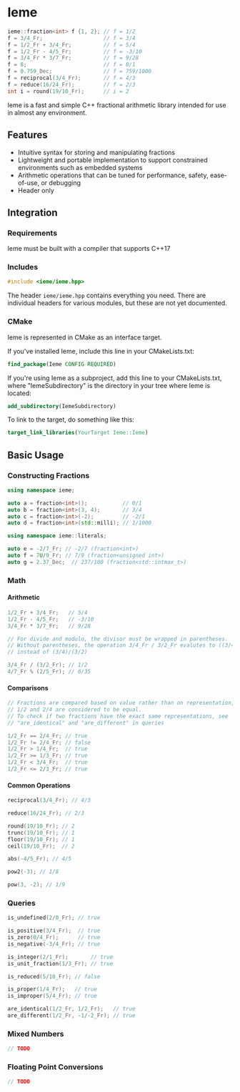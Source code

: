 # Ieme

```c++
ieme::fraction<int> f {1, 2}; // f = 1/2
f = 3/4_Fr;                   // f = 3/4
f = 1/2_Fr + 3/4_Fr;          // f = 5/4
f = 1/2_Fr - 4/5_Fr;          // f = -3/10
f = 3/4_Fr * 3/7_Fr;          // f = 9/28
f = 8;                        // f = 8/1
f = 0.759_Dec;                // f = 759/1000
f = reciprocal(3/4_Fr);       // f = 4/3
f = reduce(16/24_Fr);         // f = 2/3
int i = round(19/10_Fr);      // i = 2
```

Ieme is a fast and simple C++ fractional arithmetic library intended for use in almost any environment.

## Features

* Intuitive syntax for storing and manipulating fractions
* Lightweight and portable implementation to support constrained environments such as embedded systems
* Arithmetic operations that can be tuned for performance, safety, ease-of-use, or debugging
* Header only

## Integration

### Requirements

Ieme must be built with a compiler that supports C++17

### Includes

```c++
#include <ieme/ieme.hpp>
```

The header `ieme/ieme.hpp` contains everything you need. There are individual headers for various modules, but these are not yet documented.

### CMake

Ieme is represented in CMake as an interface target.

If you've installed Ieme, include this line in your CMakeLists.txt:

```cmake
find_package(Ieme CONFIG REQUIRED)
```

If you're using Ieme as a subproject, add this line to your CMakeLists.txt, where "IemeSubdirectory" is the directory in your tree where Ieme is located:

```cmake
add_subdirectory(IemeSubdirectory)
```

To link to the target, do something like this:

```cmake
target_link_libraries(YourTarget Ieme::Ieme)
```

## Basic Usage

### Constructing Fractions

```c++
using namespace ieme;

auto a = fraction<int>();           // 0/1
auto b = fraction<int>(3, 4);       // 3/4
auto c = fraction<int>(-2);         // -2/1
auto d = fraction<int>(std::milli); // 1/1000

using namespace ieme::literals;

auto e = -2/7_Fr; // -2/7 (fraction<int>)
auto f = 7U/9_Fr; // 7/9 (fraction<unsigned int>)
auto g = 2.37_Dec;  // 237/100 (fraction<std::intmax_t>)
```

### Math

#### Arithmetic

```c++
1/2_Fr + 3/4_Fr;   // 5/4
1/2_Fr - 4/5_Fr;   // -3/10
3/4_Fr * 3/7_Fr;   // 9/28

// For divide and modulo, the divisor must be wrapped in parentheses.
// Without parentheses, the operation 3/4_Fr / 3/2_Fr evalutes to ((3/4)/3)/2
// instead of (3/4)/(3/2)

3/4_Fr / (3/2_Fr); // 1/2
4/7_Fr % (2/5_Fr); // 6/35
```

#### Comparisons

```c++
// Fractions are compared based on value rather than on representation, e.g.,
// 1/2 and 2/4 are considered to be equal.
// To check if two fractions have the exact same representations, see
// "are_identical" and "are_different" in queries

1/2_Fr == 2/4_Fr; // true
1/2_Fr != 2/4_Fr; // false
1/2_Fr > 1/4_Fr;  // true
1/2_Fr >= 1/3_Fr; // true
1/2_Fr < 3/4_Fr;  // true
1/2_Fr <= 2/3_Fr; // true
```

#### Common Operations

```c++
reciprocal(3/4_Fr); // 4/3

reduce(16/24_Fr); // 2/3

round(19/10_Fr); // 2
trunc(19/10_Fr); // 1
floor(19/10_Fr); // 1
ceil(19/10_Fr);  // 2

abs(-4/5_Fr); // 4/5

pow2(-3); // 1/8

pow(3, -2); // 1/9
```

### Queries

```c++
is_undefined(2/0_Fr); // true

is_positive(3/4_Fr);  // true
is_zero(0/4_Fr);      // true
is_negative(-3/4_Fr); // true

is_integer(2/1_Fr);       // true
is_unit_fraction(1/3_Fr); // true

is_reduced(5/10_Fr); // false

is_proper(1/4_Fr);   // true
is_improper(5/4_Fr); // true

are_identical(1/2_Fr, 1/2_Fr);   // true
are_different(1/2_Fr, -1/-2_Fr); // true
```

### Mixed Numbers

```c++
// TODO
```

### Floating Point Conversions

```c++
// TODO
```
